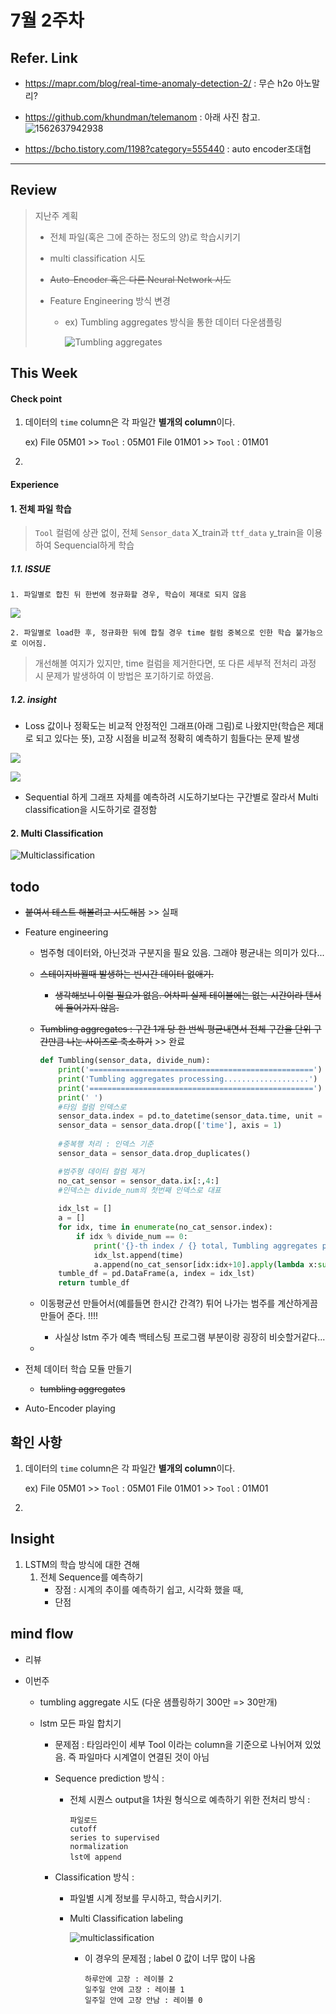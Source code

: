 # 7월 2주차

## Refer. Link

- https://mapr.com/blog/real-time-anomaly-detection-2/ : 무슨 h2o 아노말리?

- https://github.com/khundman/telemanom : 아래 사진 참고.
  ![1562637942938](https://github.com/ydy8989/PHM_Study/blob/master/pic/1562637942938.png)

- https://bcho.tistory.com/1198?category=555440 : auto encoder조대협





---

## Review 

> 지난주 계획
>
> - 전체 파일(혹은 그에 준하는 정도의 양)로 학습시키기
>
> - multi classification 시도
>
> - ~~Auto-Encoder 혹은 다른 Neural Network 시도~~  
>
> - Feature Engineering 방식 변경
>
>   - ex) Tumbling aggregates 방식을 통한 데이터 다운샘플링
>
>     ![Tumbling aggregates](https://docs.microsoft.com/en-us/azure/machine-learning/team-data-science-process/media/cortana-analytics-playbook-predictive-maintenance/tumbling-aggregate-features.png) 



## This Week

#### Check point

1. 데이터의 `time` column은 각 파일간 **별개의 column**이다.

   ex) File 05M01 >>  `Tool` : 05M01
         File 01M01 >>  `Tool` : 01M01

2. 

#### Experience

#### 1. 전체 파일 학습

> `Tool` 컬럼에 상관 없이, 전체 `Sensor_data` X_train과 `ttf_data` y_train을 이용하여 Sequencial하게 학습

##### 1.1. ISSUE

```
1. 파일별로 합친 뒤 한번에 정규화할 경우, 학습이 제대로 되지 않음
```

![](https://github.com/ydy8989/PHM_Study/blob/master/pic/6file_sum.png)

```
2. 파일별로 load한 후, 정규화한 뒤에 합칠 경우 time 컬럼 중복으로 인한 학습 불가능으로 이어짐.
```

> 개선해볼 여지가 있지만, time 컬럼을 제거한다면, 또 다른 세부적 전처리 과정 시 문제가 발생하여 이 방법은 포기하기로 하였음.



##### 1.2. insight

-  Loss 값이나 정확도는 비교적 안정적인 그래프(아래 그림)로 나왔지만(학습은 제대로 되고 있다는 뜻), 고장 시점을 비교적 정확히 예측하기 힘들다는 문제 발생

  ![](https://github.com/ydy8989/PHM_Study/blob/master/pic/50_epoch_loss_function.png)

  ![](https://github.com/ydy8989/PHM_Study/blob/master/pic/50_epoch_acc_graph.png)

- Sequential 하게 그래프 자체를 예측하려 시도하기보다는 구간별로 잘라서 Multi classification을 시도하기로 결정함 



#### 2. Multi Classification

![Multiclassification](https://github.com/ydy8989/PHM_Study/blob/master/pic/multiclassification.PNG)









## todo 



- ~~붙여서 테스트 해볼려고 시도해봄~~ >> 실패

- Feature engineering

  - 범주형 데이터와, 아닌것과 구분지을 필요 있음. 그래야 평균내는 의미가 있다...

  - ~~스테이지바뀔때 발생하는 빈시간 데이터 없애기.~~

    - ~~생각해보니 이럴 필요가 없음. 어차피 실제 테이블에는 없는 시간이라 텐서에 들어가지 않음.~~

  - ~~Tumbling aggregates : 구간 1개 당 한 번씩 평균내면서 전체 구간을 단위 구간만큼 나눈 사이즈로 축소하기~~ >> 완료

    ```python
    def Tumbling(sensor_data, divide_num):
        print('==================================================')
        print('Tumbling aggregates processing...................')
        print('==================================================')
        print(' ')
        #타임 컬럼 인덱스로
        sensor_data.index = pd.to_datetime(sensor_data.time, unit = 's')
        sensor_data = sensor_data.drop(['time'], axis = 1)
        
        #중복행 처리 : 인덱스 기준
        sensor_data = sensor_data.drop_duplicates()
    
        #범주형 데이터 컬럼 제거 
        no_cat_sensor = sensor_data.ix[:,4:]
        #인덱스는 divide_num의 첫번째 인덱스로 대표
        
        idx_lst = []
        a = []
        for idx, time in enumerate(no_cat_sensor.index):
            if idx % divide_num == 0:
                print('{}-th index / {} total, Tumbling aggregates processing...'.format(idx, len(no_cat_sensor)))
                idx_lst.append(time)
                a.append(no_cat_sensor[idx:idx+10].apply(lambda x:sum(x)/divide_num, axis = 0))
        tumble_df = pd.DataFrame(a, index = idx_lst)
        return tumble_df
    ```
    
  - 이동평균선 만들어서(예를들면 한시간 간격?) 튀어 나가는 범주를 계산하게끔 만들어 준다. !!!! 
  
    - 사실상 lstm 주가 예측 백테스팅 프로그램 부분이랑 굉장히 비슷할거같다...
  
  - 
  
- 전체 데이터 학습 모듈 만들기

  - ~~tumbling aggregates~~

- Auto-Encoder playing



## 확인 사항

1. 데이터의 `time` column은 각 파일간 **별개의 column**이다.

   ex) File 05M01 >>  `Tool` : 05M01
         File 01M01 >>  `Tool` : 01M01

2. 

   

## Insight

1. LSTM의 학습 방식에 대한 견해
   1. 전체 Sequence를 예측하기  
      - 장점 : 시계의 추이를 예측하기 쉽고, 시각화 했을 때, 
      - 단점 



## mind flow

- 리뷰

- 이번주

  - tumbling aggregate 시도 (다운 샘플링하기 300만 => 30만개)

  - lstm 모든 파일 합치기

    - 문제점 : 타임라인이 세부 Tool 이라는 column을 기준으로 나뉘어져 있었음. 즉 파일마다 시계열이 연결된 것이 아님

    - Sequence prediction 방식 : 

      - 전체 시퀀스 output을 1차원 형식으로 예측하기 위한 전처리 방식 : 

        ```
        파일로드
        cutoff
        series to supervised
        normalization
        lst에 append
        ```

        

    - Classification 방식 : 

      - 파일별 시계 정보를 무시하고, 학습시키기.

      - Multi Classification labeling

        ![multiclassification](C:\Users\hbee\PycharmProjects\PHM_Study\pic\multiclassification.PNG)

        - 이 경우의 문제점 ; label 0 값이 너무 많이 나옴

          ```
          하루안에 고장 : 레이블 2
          일주일 안에 고장 : 레이블 1
          일주일 안에 고장 안남 : 레이블 0 
          ```

          